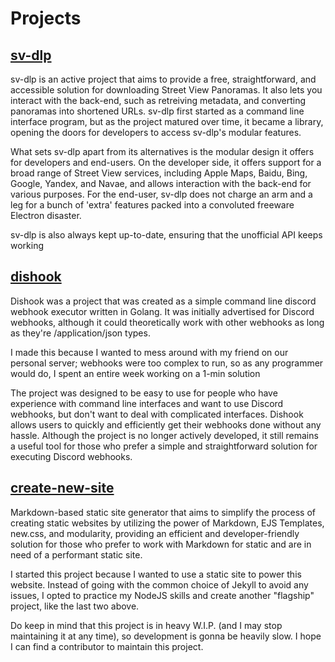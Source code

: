 # Projects

## [sv-dlp](https://github.com/juanpisss/sv-dlp)

sv-dlp is an active project that aims to provide a free, straightforward, and
accessible solution for downloading Street View Panoramas. It also lets you interact
with the back-end, such as retreiving metadata, and converting panoramas into shortened URLs.
sv-dlp first started as a command line interface program, but as the project matured over
time, it became a library, opening the doors for developers to access sv-dlp's modular
features.

What sets sv-dlp apart from its alternatives is the modular design it offers for developers
and end-users. On the developer side, it offers support for a broad range of Street View
services, including Apple Maps, Baidu, Bing, Google, Yandex, and Navae, and allows
interaction with the back-end for various purposes. For the end-user, sv-dlp does
not charge an arm and a leg for a bunch of 'extra' features packed into a
convoluted freeware Electron disaster.

sv-dlp is also always kept up-to-date, ensuring that the unofficial API keeps working

## [dishook](https://github.com/juanpisss/dishook)

Dishook was a project that was created as a simple command line discord webhook
executor written in Golang. It was initially advertised for Discord webhooks, although
it could theoretically work with other webhooks as long as they're /application/json types.

I made this because I wanted to mess around with my friend on our
personal server; webhooks were too complex to run, so as any programmer
would do, I spent an entire week working on a 1-min solution

The project was designed to be easy to use for people who have experience
with command line interfaces and want to use Discord webhooks, but don't
want to deal with complicated interfaces. Dishook allows users to quickly
and efficiently get their webhooks done without any hassle. Although the
project is no longer actively developed, it still remains a
useful tool for those who prefer a simple and straightforward solution
for executing Discord webhooks.

## [create-new-site](https://github.com/juanpisss/create-new-site)

Markdown-based static site generator that aims to simplify the process
of creating static websites by utilizing the power of Markdown, EJS
Templates, new.css, and modularity, providing an efficient and developer-friendly solution for those who prefer to work with Markdown
for static and are in need of a performant static site.

I started this project because I wanted to use a static site to power
this website. Instead of going with the common choice of Jekyll to avoid
any issues, I opted to practice my NodeJS skills and create another
"flagship" project, like the last two above.

Do keep in mind that this project is in heavy W.I.P. (and I may stop
maintaining it at any time), so development is gonna be heavily slow. I
hope I can find a contributor to maintain this project.
